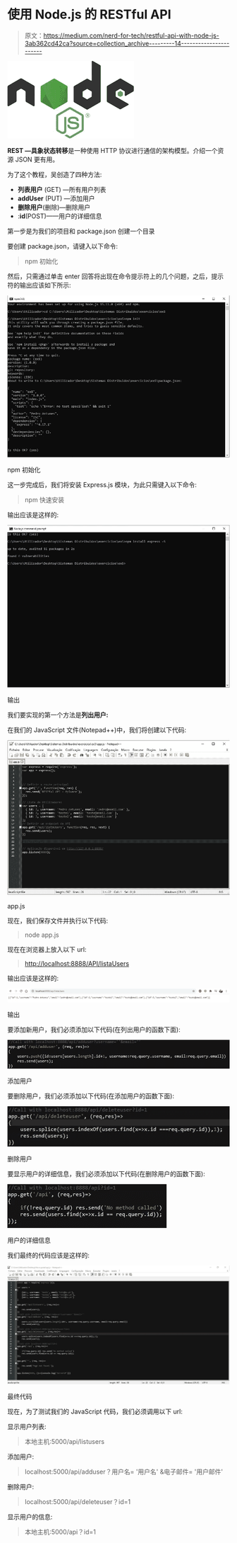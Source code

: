 # 使用 Node.js 的 RESTful API

> 原文：<https://medium.com/nerd-for-tech/restful-api-with-node-js-3ab362cd42ca?source=collection_archive---------14----------------------->

![](img/2eeedf5a1e5390075406a84d2970d463.png)

**REST —具象状态转移**是一种使用 HTTP 协议进行通信的架构模型。介绍一个资源 JSON 更有用。

为了这个教程，吴创造了四种方法:

*   **列表用户** (GET) —所有用户列表
*   **addUser** (PUT) —添加用户
*   **删除用户**(删除)—删除用户
*   :**id**(POST)——用户的详细信息

第一步是为我们的项目和 package.json 创建一个目录

要创建 package.json，请键入以下命令:

> npm 初始化

然后，只需通过单击 enter 回答将出现在命令提示符上的几个问题，之后，提示符的输出应该如下所示:

![](img/9154bc647c3554343d16f1eb920bc810.png)

npm 初始化

这一步完成后，我们将安装 Express.js 模块，为此只需键入以下命令:

> npm 快速安装

输出应该是这样的:

![](img/28bae6cfd341484ca9964b36dd3f33b3.png)

输出

我们要实现的第一个方法是**列出用户:**

在我们的 JavaScript 文件(Notepad++)中，我们将创建以下代码:

![](img/81e1b74f6b76b076367d25ef09c75729.png)

app.js

现在，我们保存文件并执行以下代码:

> node app.js

现在在浏览器上放入以下 url:

> [http://localhost:8888/API/listaUsers](http://localhost:8888/api/listaUsers)

输出应该是这样的:

![](img/34955fbb6954e5eccc18868f990b87ba.png)

输出

要添加新用户，我们必须添加以下代码(在列出用户的函数下面):

![](img/8916410250f427267d65517e08f8eb98.png)

添加用户

要删除用户，我们必须添加以下代码(在添加用户的函数下面):

![](img/cdfa6f5e9d455ab3c2ebb07db69e631f.png)

删除用户

要显示用户的详细信息，我们必须添加以下代码(在删除用户的函数下面):

![](img/d3b70045514f30b49688d8097bb96446.png)

用户的详细信息

我们最终的代码应该是这样的:

![](img/728beed7786045f408a38b99138245f6.png)

最终代码

现在，为了测试我们的 JavaScript 代码，我们必须调用以下 url:

显示用户列表:

> 本地主机:5000/api/listusers

添加用户:

> localhost:5000/api/adduser？用户名= '用户名' &电子邮件= '用户邮件'

删除用户:

> localhost:5000/api/deleteuser？id=1

显示用户的信息:

> 本地主机:5000/api？id=1